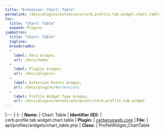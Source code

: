 ```yaml
---
title: "Extension: Chart: Table"
permalink: /docs/plugins/extensions/cerb.profile.tab.widget.chart.table/
toc:
  title: "Chart: Table"
  expand: Plugins
jumbotron:
  title: "Chart: Table"
  tagline: 
  breadcrumbs:
  -
    label: Docs &raquo;
    url: /docs/home/
  -
    label: Plugins &raquo;
    url: /docs/plugins/
  -
    label: Extension Points &raquo;
    url: /docs/plugins/#extensions
  -
    label: Profile Widget Type &raquo;
    url: /docs/plugins/extensions/points/cerb.profile.tab.widget
---
```


|---
|-|-
| **Name:** | Chart: Table
| **Identifier (ID):** | cerb.profile.tab.widget.chart.table
| **Plugin:** | [cerberusweb.core](/docs/plugins/cerberusweb.core/)
| **File:** | api/profiles/widgets/chart_table.php
| **Class:** | ProfileWidget_ChartTable

